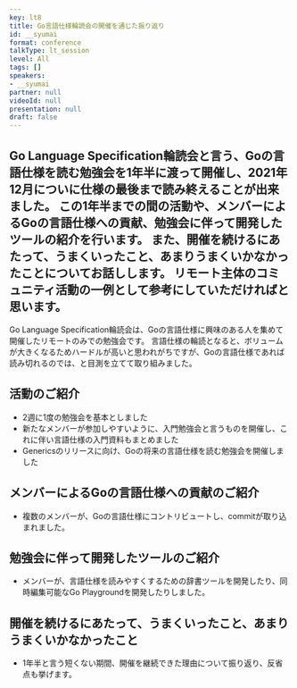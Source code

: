 ```yaml
---
key: lt8
title: Go言語仕様輪読会の開催を通じた振り返り
id: __syumai
format: conference
talkType: lt_session
level: All
tags: []
speakers:
- __syumai
partner: null
videoId: null
presentation: null
draft: false
---
```

Go Language Specification輪読会と言う、Goの言語仕様を読む勉強会を1年半に渡って開催し、2021年12月についに仕様の最後まで読み終えることが出来ました。
この1年半までの間の活動や、メンバーによるGoの言語仕様への貢献、勉強会に伴って開発したツールの紹介を行います。
また、開催を続けるにあたって、うまくいったこと、あまりうまくいかなかったことについてお話しします。
リモート主体のコミュニティ活動の一例として参考にしていただければと思います。
---
Go Language Specification輪読会は、Goの言語仕様に興味のある人を集めて開催したリモートのみでの勉強会です。
言語仕様の輪読となると、ボリュームが大きくなるためハードルが高いと思われがちですが、Goの言語仕様であれば読み切れるのでは、と目測を立てて取り組みました。

## 活動のご紹介

* 2週に1度の勉強会を基本としました
* 新たなメンバーが参加しやすいように、入門勉強会と言うものを開催し、これに伴い言語仕様の入門資料もまとめました
* Genericsのリリースに向け、Goの将来の言語仕様を読む勉強会を開催しました

## メンバーによるGoの言語仕様への貢献のご紹介

* 複数のメンバーが、Goの言語仕様にコントリビュートし、commitが取り込まれました。

## 勉強会に伴って開発したツールのご紹介

* メンバーが、言語仕様を読みやすくするための辞書ツールを開発したり、同時編集可能なGo Playgroundを開発したりしました。

## 開催を続けるにあたって、うまくいったこと、あまりうまくいかなかったこと

* 1年半と言う短くない期間、開催を継続できた理由について振り返り、反省点も挙げます。